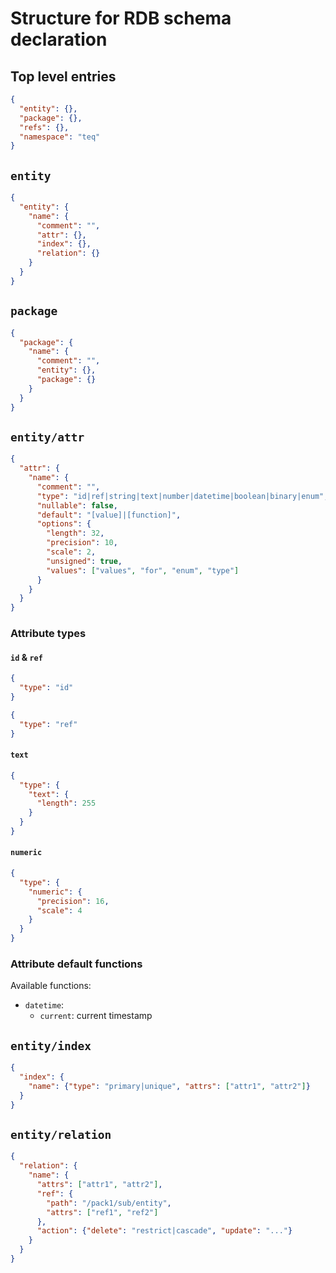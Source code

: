 # Structure for RDB schema declaration

## Top level entries

```json
{
  "entity": {},
  "package": {},
  "refs": {},
  "namespace": "teq"
}
```

## `entity`

```json
{
  "entity": {
    "name": {
      "comment": "",
      "attr": {},
      "index": {},
      "relation": {}
    }
  }
}
```

## `package`

```json
{
  "package": {
    "name": {
      "comment": "",
      "entity": {},
      "package": {}
    }
  }
}
```

## `entity/attr`

```json
{
  "attr": {
    "name": {
      "comment": "",
      "type": "id|ref|string|text|number|datetime|boolean|binary|enum",
      "nullable": false,
      "default": "[value]|[function]",
      "options": {
        "length": 32,
        "precision": 10,
        "scale": 2,
        "unsigned": true,
        "values": ["values", "for", "enum", "type"]
      }
    }
  }
}
```

### Attribute types

#### `id` & `ref`

```json
{
  "type": "id"
}
```

```json
{
  "type": "ref"
}
```

#### `text`

```json
{
  "type": {
    "text": {
      "length": 255
    }
  }
}
```

#### `numeric`

```json
{
  "type": {
    "numeric": {
      "precision": 16,
      "scale": 4
    }
  }
}
```

### Attribute default functions

Available functions:

* `datetime`:
  * `current`: current timestamp


## `entity/index`

```json
{
  "index": {
    "name": {"type": "primary|unique", "attrs": ["attr1", "attr2"]}
  }
}
```

## `entity/relation`

```json
{
  "relation": {
    "name": {
      "attrs": ["attr1", "attr2"],
      "ref": {
        "path": "/pack1/sub/entity",
        "attrs": ["ref1", "ref2"]
      },
      "action": {"delete": "restrict|cascade", "update": "..."}
    }
  }
}
```
